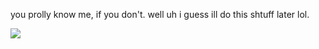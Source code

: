 you prolly know me, if you don't. well uh i guess ill do this shtuff later lol. 

<img src="https://i.redd.it/2wb2t2p3agi81.jpg">
